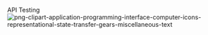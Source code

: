 API Testing
![png-clipart-application-programming-interface-computer-icons-representational-state-transfer-gears-miscellaneous-text](https://github.com/user-attachments/assets/7d76a2ac-8d07-4eac-baa8-1672dca933bc)

